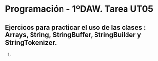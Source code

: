 # Programación - 1ºDAW.  Tarea UT05

## Ejercicos para practicar el uso de las clases : Arrays, String, StringBuffer, StringBuilder y StringTokenizer.

1. 
